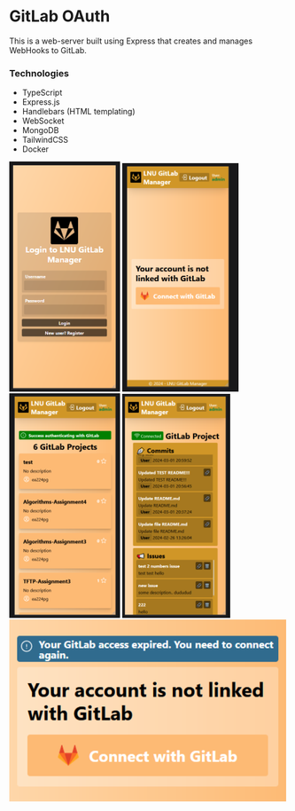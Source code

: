 # GitLab OAuth
This is a web-server built using Express that creates and manages WebHooks to GitLab.

### Technologies

- TypeScript
- Express.js
- Handlebars (HTML templating)
- WebSocket
- MongoDB
- TailwindCSS
- Docker

<div>
  <img src="https://github.com/edweo/gitlab-oauth/blob/main/1.png" alt="Image 1" width="200" />
  <img src="https://github.com/edweo/gitlab-oauth/blob/main/2.png" alt="Image 2" width="210" />
  <img src="https://github.com/edweo/gitlab-oauth/blob/main/3.png" alt="Image 3" width="200" />
  <img src="https://github.com/edweo/gitlab-oauth/blob/main/4.png" alt="Image 2" width="195" />
</div>

<img src="https://github.com/edweo/gitlab-oauth/blob/main/5.png" alt="Image 3" width="500" />
